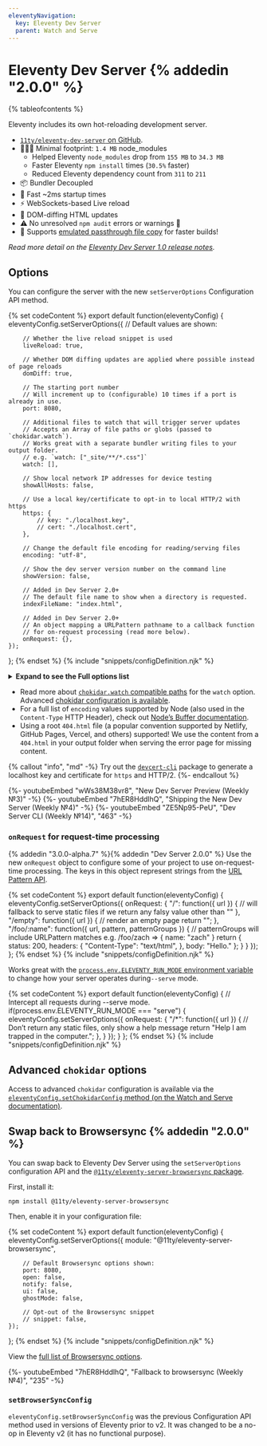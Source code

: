 ```yaml
---
eleventyNavigation:
  key: Eleventy Dev Server
  parent: Watch and Serve
---
```


# Eleventy Dev Server {% addedin "2.0.0" %}

{% tableofcontents %}

Eleventy includes its own hot-reloading development server.

- [`11ty/eleventy-dev-server` on GitHub](https://github.com/11ty/eleventy-dev-server).
- 🏋🏻‍♀️ Minimal footprint: `1.4 MB` node_modules
	- Helped Eleventy `node_modules` drop from `155 MB` to `34.3 MB`
	- Faster Eleventy `npm install` times (`30.5%` faster)
	- Reduced Eleventy dependency count from `311` to `211`
- 📦 Bundler Decoupled
- 🚄 Fast ~2ms startup times
- ⚡️ WebSockets-based Live reload
- 🔬 DOM-diffing HTML updates
- ⚠️ No unresolved `npm audit` errors or warnings 👀
- 🚤 Supports [emulated passthrough file copy](/docs/copy/#emulate-passthrough-copy-during-serve) for faster builds!

_Read more detail on the [Eleventy Dev Server 1.0 release notes](https://github.com/11ty/eleventy-dev-server/releases/tag/v1.0.0)._

## Options

You can configure the server with the new `setServerOptions` Configuration API method.

{% set codeContent %}
export default function(eleventyConfig) {
	eleventyConfig.setServerOptions({
		// Default values are shown:

		// Whether the live reload snippet is used
		liveReload: true,

		// Whether DOM diffing updates are applied where possible instead of page reloads
		domDiff: true,

		// The starting port number
		// Will increment up to (configurable) 10 times if a port is already in use.
		port: 8080,

		// Additional files to watch that will trigger server updates
		// Accepts an Array of file paths or globs (passed to `chokidar.watch`).
		// Works great with a separate bundler writing files to your output folder.
		// e.g. `watch: ["_site/**/*.css"]`
		watch: [],

		// Show local network IP addresses for device testing
		showAllHosts: false,

		// Use a local key/certificate to opt-in to local HTTP/2 with https
		https: {
			// key: "./localhost.key",
			// cert: "./localhost.cert",
		},

		// Change the default file encoding for reading/serving files
		encoding: "utf-8",

		// Show the dev server version number on the command line
		showVersion: false,

		// Added in Dev Server 2.0+
		// The default file name to show when a directory is requested.
		indexFileName: "index.html",

		// Added in Dev Server 2.0+
		// An object mapping a URLPattern pathname to a callback function
		// for on-request processing (read more below).
		onRequest: {},
	});
};
{% endset %}
{% include "snippets/configDefinition.njk" %}

<details>
<summary><strong>Expand to see the Full options list</strong></summary>

{% set codeContent %}
export default function(eleventyConfig) {
	eleventyConfig.setServerOptions({
		// Change the name of the folder name used for injected scripts
		injectedScriptsFolder: ".11ty",

		// Number of times to increment a port is already in use
		portReassignmentRetryCount: 10,

		// Alias for backwards compatibility, renamed to `injectedScriptsFolder` in Dev Server 1.0+
		folder: ".11ty",

		// Alias for backwards compatibility, renamed to `liveReload` in Dev Server 1.0+
		enabled: true,

		// Alias for backwards compatibility, renamed to `domDiff` in Dev Server 1.0+
		domdiff: true,
	});
};
{% endset %}
{% include "snippets/configDefinition.njk" %}

</details>

- Read more about [`chokidar.watch` compatible paths](https://github.com/paulmillr/chokidar) for the `watch` option. Advanced [chokidar configuration is available](#advanced-chokidar-options).
- For a full list of `encoding` values supported by Node (also used in the `Content-Type` HTTP Header), check out [Node’s Buffer documentation](https://nodejs.org/api/buffer.html#buffers-and-character-encodings).
- Using a root `404.html` file (a popular convention supported by Netlify, GitHub Pages, Vercel, and others) supported! We use the content from a `404.html` in your output folder when serving the error page for missing content.

{% callout "info", "md" -%}
Try out the [`devcert-cli`](https://github.com/davewasmer/devcert-cli) package to generate a localhost key and certificate for `https` and HTTP/2.
{%- endcallout %}

<div class="youtube-related">
	{%- youtubeEmbed "wWs38M38vr8", "New Dev Server Preview (Weekly №3)" -%}
	{%- youtubeEmbed "7hER8HddlhQ", "Shipping the New Dev Server (Weekly №4)" -%}
	{%- youtubeEmbed "ZE5Np95-PeU", "Dev Server CLI (Weekly №14)", "463" -%}
</div>

### `onRequest` for request-time processing

{% addedin "3.0.0-alpha.7" %}{% addedin "Dev Server 2.0.0" %} Use the new `onRequest` object to configure some of your project to use on-request-time processing. The keys in this object represent strings from the [URL Pattern API](https://developer.mozilla.org/en-US/docs/Web/API/URL_Pattern_API).

{% set codeContent %}
export default function(eleventyConfig) {
	eleventyConfig.setServerOptions({
		onRequest: {
			"/": function({ url }) {
				// will fallback to serve static files if we return any falsy value other than ""
			},
			"/empty": function({ url }) {
				// render an empty page
				return "";
			},
			"/foo/:name": function({ url, pattern, patternGroups }) {
				// patternGroups will include URLPattern matches e.g. /foo/zach => { name: "zach" }
				return {
					status: 200,
					headers: {
						"Content-Type": "text/html",
					},
					body: "Hello."
				};
			}
		}
	});
};
{% endset %}
{% include "snippets/configDefinition.njk" %}

Works great with the [`process.env.ELEVENTY_RUN_MODE` environment variable](/docs/environment-vars/#eleventy-supplied) to change how your server operates during`--serve` mode.

{% set codeContent %}
export default function(eleventyConfig) {
	// Intercept all requests during --serve mode.
	if(process.env.ELEVENTY_RUN_MODE === "serve") {
		eleventyConfig.setServerOptions({
			onRequest: {
				"/*": function({ url }) {
					// Don’t return any static files, only show a help message
					return "Help I am trapped in the computer.";
				},
			}
		});
	}
};
{% endset %}
{% include "snippets/configDefinition.njk" %}

## Advanced `chokidar` options

Access to advanced `chokidar` configuration is available via the [`eleventyConfig.setChokidarConfig` method (on the Watch and Serve documentation)](/docs/watch-serve/#advanced-chokidar-configuration).

## Swap back to Browsersync {% addedin "2.0.0" %}

You can swap back to Eleventy Dev Server using the `setServerOptions` configuration API and the [`@11ty/eleventy-server-browsersync` package](https://github.com/11ty/eleventy-server-browsersync).

First, install it:

```
npm install @11ty/eleventy-server-browsersync
```

Then, enable it in your configuration file:

{% set codeContent %}
export default function(eleventyConfig) {
	eleventyConfig.setServerOptions({
		module: "@11ty/eleventy-server-browsersync",

		// Default Browsersync options shown:
		port: 8080,
		open: false,
		notify: false,
		ui: false,
		ghostMode: false,

		// Opt-out of the Browsersync snippet
		// snippet: false,
	});
};
{% endset %}
{% include "snippets/configDefinition.njk" %}

View the [full list of Browsersync options](https://browsersync.io/docs/options).

<div class="youtube-related">
	{%- youtubeEmbed "7hER8HddlhQ", "Fallback to browsersync (Weekly №4)", "235" -%}
</div>

### `setBrowserSyncConfig`

`eleventyConfig.setBrowserSyncConfig` was the previous Configuration API method used in versions of Eleventy prior to v2. It was changed to be a no-op in Eleventy v2 (it has no functional purpose).

<!--Check out the previous version docs to learn how to:

* [Override Browsersync server options](https://v1-0-0.11ty.dev/docs/watch-serve/#override-browsersync-server-options)
* [Opt-out of the Browsersync JavaScript snippet](https://v1-0-0.11ty.dev/docs/watch-serve/#opt-out-of-the-browsersync-javascript-snippet)-->
